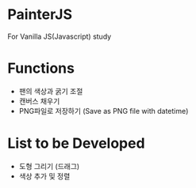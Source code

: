 # PainterJS
For Vanilla JS(Javascript) study

# Functions
* 팬의 색상과 굵기 조절
* 캔버스 채우기
* PNG파일로 저장하기 (Save as PNG file with datetime)

# List to be Developed
* 도형 그리기 (드래그)
* 색상 추가 및 정렬
